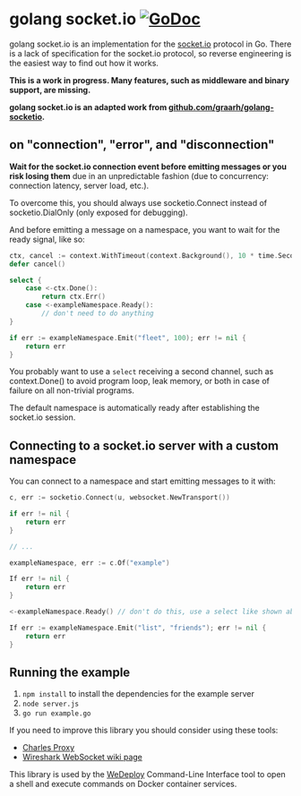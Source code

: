 # golang socket.io [![GoDoc](https://godoc.org/github.com/henvic/socketio?status.svg)](https://godoc.org/github.com/henvic/socketio)

golang socket.io is an implementation for the [socket.io](https://socket.io) protocol in Go. There is a lack of specification for the socket.io protocol, so reverse engineering is the easiest way to find out how it works.

**This is a work in progress. Many features, such as middleware and binary support, are missing.**

**golang socket.io is an adapted work from [github.com/graarh/golang-socketio](https://github.com/graarh/golang-socketio).**


## on "connection", "error", and "disconnection"
**Wait for the socket.io connection event before emitting messages or you risk losing them** due in an unpredictable fashion (due to concurrency: connection latency, server load, etc.).

To overcome this, you should always use socketio.Connect instead of socketio.DialOnly (only exposed for debugging).

And before emitting a message on a namespace, you want to wait for the ready signal, like so:

```go
ctx, cancel := context.WithTimeout(context.Background(), 10 * time.Second)
defer cancel()

select {
	case <-ctx.Done():
		return ctx.Err()
	case <-exampleNamespace.Ready():
		// don't need to do anything
}

if err := exampleNamespace.Emit("fleet", 100); err != nil {
	return err
}
```

You probably want to use a `select` receiving a second channel, such as context.Done() to avoid program loop, leak memory, or both in case of failure on all non-trivial programs.

The default namespace is automatically ready after establishing the socket.io session.

## Connecting to a socket.io server with a custom namespace
You can connect to a namespace and start emitting messages to it with:

```go
c, err := socketio.Connect(u, websocket.NewTransport())

if err != nil {
	return err
}

// ...

exampleNamespace, err := c.Of("example")	

If err != nil {
	return err
}

<-exampleNamespace.Ready() // don't do this, use a select like shown above instead!

If err := exampleNamespace.Emit("list", "friends"); err != nil {
	return err
}
```

## Running the example

1. `npm install` to install the dependencies for the example server
2. `node server.js`
2. `go run example.go`

If you need to improve this library you should consider using these tools:

* [Charles Proxy](https://www.charlesproxy.com)
* [Wireshark WebSocket wiki page](https://wiki.wireshark.org/WebSocket)

This library is used by the [WeDeploy](https://wedeploy.com) Command-Line Interface tool to open a shell and execute commands on Docker container services.